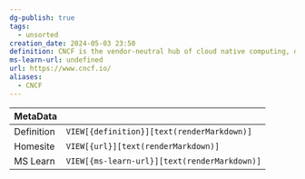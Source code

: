 ```yaml
---
dg-publish: true
tags:
  - unsorted
creation_date: 2024-05-03 23:50
definition: CNCF is the vendor-neutral hub of cloud native computing, dedicated to making cloud native ubiquitous.
ms-learn-url: undefined
url: https://www.cncf.io/
aliases:
  - CNCF
---
```

|   MetaData |                                       |
| ---------- | ------------------------------------------ |
| Definition | `VIEW[{definition}][text(renderMarkdown)]` |
| Homesite   | `VIEW[{url}][text(renderMarkdown)]` |
| MS Learn   | `VIEW[{ms-learn-url}][text(renderMarkdown)]` |

